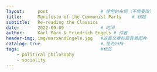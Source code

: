 ```yaml
---
layout:     post   				    # 使用的布局（不需要改）
title:      Manifesto of the Communist Party	# 标题 
subtitle:   Re-reading the Classics
date:       2022-09-09 				# 时间
author:     Karl Marx & Friedrich Engels # 作者
header-img: img/marxAndEngels.jpg 	#这篇文章标题背景图片
catalog: true 						# 是否归档
tags:								#标签
    - political philosophy
    - sociality
---
```

